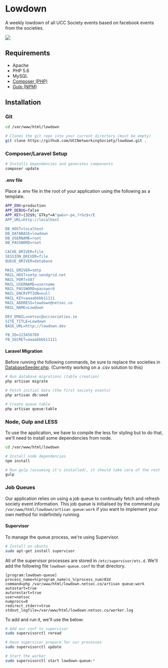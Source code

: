 Lowdown
===
A weekly lowdown of all UCC Society events based on facebook events from the societies.

![](http://images.netsoc.co/lowdown-logo.jpg)

## Requirements
* Apache
* PHP 5.6
* MySQL
* [Composer (PHP)](https://getcomposer.org/doc/00-intro.md#globally)
* [Gulp (NPM)](https://www.npmjs.com/package/gulp-install)

## Installation
### Git
```bash
cd /var/www/html/lowdown

# Clones the git repo into your current directory (must be empty)
git clone https://github.com/UCCNetworkingSociety/lowdown.git .
```

### Composer/Laravel Setup

```bash
# Installs dependencies and generates components
composer update
```

#### .env file
Place a .env file in the root of your application using the following as a template.

```bash
APP_ENV=production
APP_DEBUG=false
APP_KEY={32$9;`GTky*=A"qw&v+-pe,?rGz$+/E
APP_URL=http://localhost

DB_HOST=localhost
DB_DATABASE=lowdown
DB_USERNAME=root
DB_PASSWORD=root

CACHE_DRIVER=file
SESSION_DRIVER=file
QUEUE_DRIVER=database

MAIL_DRIVER=smtp
MAIL_HOST=smtp.sendgrid.net
MAIL_PORT=587
MAIL_USERNAME=username
MAIL_PASSWORD=password
MAIL_ENCRYPTION=null
MAIL_KEY=aaaabbbb11111
MAIL_ADDRESS=lowdown@netsoc.co
MAIL_NAME=Lowdown

DEV_EMAIL=netsoc@uccsocieties.ie
SITE_TITLE=Lowdown
BASE_URL=http://lowdown.dev

FB_ID=123456789
FB_SECRET=aaaabbbb11111
```

#### Laravel Migration

Before running the following commands, be sure to replace the societies in [DatabaseSeeder.php](https://github.com/UCCNetworkingSociety/lowdown/blob/master/database/seeds/DatabaseSeeder.php). (Currently working on a .csv solution to this)

```bash
# Run database migrations (table creation)
php artisan migrate

# Fetch initial data (the first society events)
php artisan db:seed

# Create queue table
php artisan queue:table
```

### Node, Gulp and LESS
To use the application, we have to compile the less for styling but to do that, we'll need to install some dependencies from node.

```bash
cd /var/www/html/lowdown

# Install node dependencies
npm install

# Run gulp (assuming it's installed), it should take care of the rest
gulp
```

### Job Queues
Our application relies on using a job queue to continually fetch and refresh society event information. This job queue is initialised by the command `php /var/www/html/lowdown/artisan queue:work` if you want to implement your own method for indefinitely running.

#### Supervisor
To manage the queue process, we're using Supervisor. 

```bash
# Install on ubuntu
sudo apt-get install supervisor
```

All of the supervisor processes are stored in `/etc/supervisor/etc.d`. We'll add the following file `lowdown-queue.conf` to that directory.

```
[program:lowdown-queue]
process_name=%(program_name)s_%(process_num)02d
command=php /var/www/html/lowdown.netsoc.co/artisan queue:work
autostart=true
autorestart=true
user=netsoc
numprocs=8
redirect_stderr=true
stdout_logfile=/var/www/html/lowdown.netsoc.co/worker.log
```

To add and run it, we'll use the below:

```bash
# Add our conf to supervisor
sudo supervisorctl reread

# Have supervisor prepare for our processes
sudo supervisorctl update

# Start the worker
sudo supervisorctl start lowdown-queue:*
```